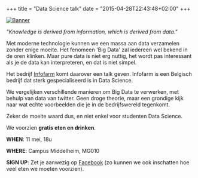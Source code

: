+++
title = "Data Science talk"
date = "2015-04-28T22:43:48+02:00"
+++

[![Banner](/img/datascience.jpg)](https://www.facebook.com/events/1592191081022429/)

*"Knowledge is derived from information, which is derived from data."*

Met moderne technologie kunnen we een massa aan data verzamelen zonder enige moeite. Het fenomeen 'Big Data' zal iedereen wel bekend in de oren klinken. Maar pure data is niet erg nuttig, het wordt pas interessant als je de data kan interpreteren, en dat is niet simpel.

Het bedrijf [Infofarm](http://www.infofarm.be/) komt daarover een talk geven. Infofarm is een Belgisch bedrijf dat sterk gespecialiseerd is in Data Science.

We vergelijken verschillende manieren om Big Data te verwerken, met behulp van data van twitter. Geen droge theorie, maar een grondige kijk naar wat echte voorbeelden die je in de bedrijfswereld tegenkomt.

Zeker de moeite waard dus, en niet enkel voor studenten Data Science.

We voorzien **gratis eten en drinken**.

**WHEN**: 11 mei, 18u

**WHERE**: Campus Middelheim, MG010

**SIGN UP**: Zet je aanwezig op [Facebook](https://www.facebook.com/events/1592191081022429/) (zo kunnen we ook inschatten hoe veel eten we moeten voorzien).


